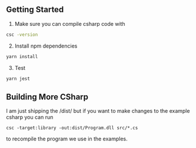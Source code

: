 ## Getting Started

1. Make sure you can compile csharp code with

```bash
csc -version
```

2. Install npm dependencies

```bash
yarn install
```

3. Test

```bash
yarn jest
```

## Building More CSharp

I am just shipping the /dist/ but if you want to make changes to the example csharp you can run

```
csc -target:library -out:dist/Program.dll src/*.cs
```

to recompile the program we use in the examples.
